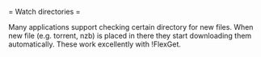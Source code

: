 = Watch directories =

Many applications support checking certain directory for new files. When new file (e.g. torrent, nzb) is placed in there they start downloading them automatically. These work excellently with !FlexGet.
